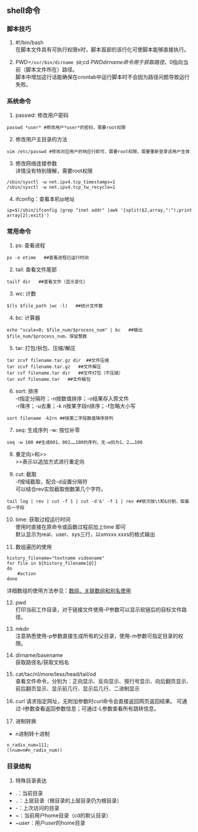 ## shell命令 ##

### 脚本技巧 ###
01. #!/bin/bash  
在脚本文件具有可执行权限x时，脚本首部的该行化可使脚本能够直接执行。

02. PWD=`/usr/bin/dirname $0`;cd $PWD  
dirname命令用于获取路径，$0指向当前（脚本文件所在）路径。  
脚本中增加这行话能确保在crontab中运行脚本时不会因为路径问题导致运行失败。

### 系统命令 ###
01. passwd: 修改用户密码
```
passwd *user* #修改用户*user*的密码，需要root权限
```
02. 修改用户主目录的方法
```
vim /etc/passwd #修改对应用户的响应行即可，需要root权限，需要重新登录该用户生效
```
03. 修改网络连接参数  
详情没有特别理解，需要root权限
```
/sbin/sysctl -w net.ipv4.tcp_timestamps=1
/sbin/sysctl -w net.ipv4.tcp_tw_recycle=1
```
04. ifconfig：查看本机ip地址
```
ip=$(/sbin/ifconfig |grep "inet addr" |awk '{split($2,array,":");print array[2];exit}')
```

### 常用命令 ###
01. ps: 查看进程  
```
ps -o etime   ##查看进程已运行时间
```
02. tail: 查看文件尾部
```
tailf dir   ##查看文件（显示变化）
```
03. wc: 计数  
```
$(ls $file_path |wc -l)   ##统计文件数
```
04. bc: 计算器  
```
echo "scale=0; $file_num/$process_num" | bc   ##输出$file_num/$process_num，保留整数
```
05. tar: 打包/拆包、压缩/解压
```
tar zcvf filename.tar.gz dir  ##文件压缩
tar zcvf filename.tar.gz   ##文件解压
tar cvf filename.tar dir   ##文件打包（不压缩）
tar xvf filename.tar   ##文件解包
```
06. sort: 排序  
-t指定分隔符；-n按数值排序；-o结果存入原文件  
-r降序；-u去重；-k n按某字段n排序；-f忽略大小写
```
sort filename -k2rn ##按第二字段数值降序排列
```
07. seq: 生成序列
-w: 按位补零
```
seq -w 100 ##生成001、002……100的序列，无-w则为1、2……100
```
08. 重定向>和>>  
\>>表示以追加方式进行重定向

09. cut: 截取  
-f按域截取，配合-d设置分隔符  
可以结合rev实现截取倒数第几个字符。
```
tail log | rev | cut -f 1 | cut -d'&' -f 1 | rev ##依次按\t和&分割，取最后一字段
```

10. time: 获取过程运行时间  
使用时直接在原命令或函数过程前加上time 即可  
默认显示为real、user、sys三行，以xmxxx.xxxs的格式输出

11. 数组遍历的使用
```
history_filename="textname videoname"
for file in ${history_filename[@]}
do
    #action
done
```
详细数组的使用方法参见：[数组、关联数组和别名使用](http://www.1987.name/164.html)

12. pwd  
打印当前工作目录，对于链接文件使用-P参数可以显示软链后的目标文件路径。  

13. mkdir  
注意熟悉使用-p参数直接生成所有的父目录，使用-m参数可指定目录的权限。  

14. dirname/basename  
获取路径名/获取文档名

15. cat/tac/nl/more/less/head/tail/od  
查看文件命令，分别为：正向显示、反向显示、按行号显示、向后翻页显示、前后翻页显示、显示前几行、显示后几行、二进制显示  

16. curl
请求指定网址，无附加参数时curl命令会直接返回网页返回结果。
可通过-I参数查看返回参数信息；可通过-L参数查看所有跳转信息。

17. 进制转换
- n进制转十进制
```
n_radix_num=111;
((num=n#n_radix_num))
```

### 目录结构 ###
1. 特殊目录表达  
- .：当前目录  
- ..：上层目录（根目录的上层目录仍为根目录）  
- -：上次访问的目录  
- ~：当前用户home目录（cd的默认目录）  
- ~*user*：用户*user*的home目录  
